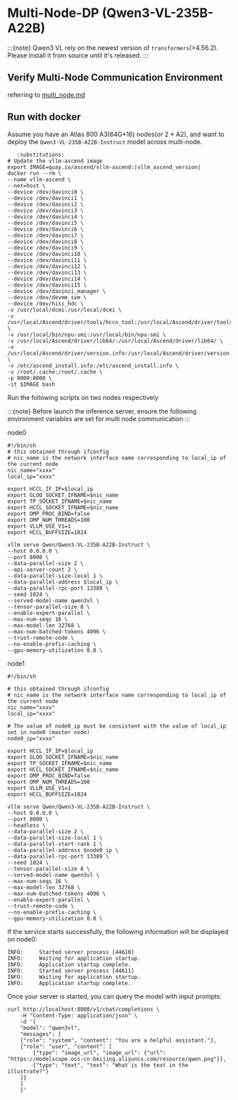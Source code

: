 # Multi-Node-DP (Qwen3-VL-235B-A22B)

:::{note}
Qwen3 VL rely on the newest version of `transformers`(>4.56.2). Please install it from source until it's released.
:::

## Verify Multi-Node Communication Environment

referring to [multi_node.md](https://vllm-ascend.readthedocs.io/en/latest/tutorials/multi_node.html#verification-process)

## Run with docker
Assume you have an Atlas 800 A3(64G*16) nodes(or 2 * A2), and want to deploy the `Qwen3-VL-235B-A22B-Instruct` model across multi-node.

```{code-block} bash
   :substitutions:
# Update the vllm-ascend image
export IMAGE=quay.io/ascend/vllm-ascend:|vllm_ascend_version|
docker run --rm \
--name vllm-ascend \
--net=host \
--device /dev/davinci0 \
--device /dev/davinci1 \
--device /dev/davinci2 \
--device /dev/davinci3 \
--device /dev/davinci4 \
--device /dev/davinci5 \
--device /dev/davinci6 \
--device /dev/davinci7 \
--device /dev/davinci8 \
--device /dev/davinci9 \
--device /dev/davinci10 \
--device /dev/davinci11 \
--device /dev/davinci12 \
--device /dev/davinci13 \
--device /dev/davinci14 \
--device /dev/davinci15 \
--device /dev/davinci_manager \
--device /dev/devmm_svm \
--device /dev/hisi_hdc \
-v /usr/local/dcmi:/usr/local/dcmi \
-v /usr/local/Ascend/driver/tools/hccn_tool:/usr/local/Ascend/driver/tools/hccn_tool \
-v /usr/local/bin/npu-smi:/usr/local/bin/npu-smi \
-v /usr/local/Ascend/driver/lib64/:/usr/local/Ascend/driver/lib64/ \
-v /usr/local/Ascend/driver/version.info:/usr/local/Ascend/driver/version.info \
-v /etc/ascend_install.info:/etc/ascend_install.info \
-v /root/.cache:/root/.cache \
-p 8000:8000 \
-it $IMAGE bash
```

Run the following scripts on two nodes respectively

:::{note}
Before launch the inference server, ensure the following environment variables are set for multi node communication
:::

node0

```shell
#!/bin/sh
# this obtained through ifconfig
# nic_name is the network interface name corresponding to local_ip of the current node
nic_name="xxxx"
local_ip="xxxx"

export HCCL_IF_IP=$local_ip
export GLOO_SOCKET_IFNAME=$nic_name
export TP_SOCKET_IFNAME=$nic_name
export HCCL_SOCKET_IFNAME=$nic_name
export OMP_PROC_BIND=false
export OMP_NUM_THREADS=100
export VLLM_USE_V1=1
export HCCL_BUFFSIZE=1024

vllm serve Qwen/Qwen3-VL-235B-A22B-Instruct \
--host 0.0.0.0 \
--port 8000 \
--data-parallel-size 2 \
--api-server-count 2 \
--data-parallel-size-local 1 \
--data-parallel-address $local_ip \
--data-parallel-rpc-port 13389 \
--seed 1024 \
--served-model-name qwen3vl \
--tensor-parallel-size 8 \
--enable-expert-parallel \
--max-num-seqs 16 \
--max-model-len 32768 \
--max-num-batched-tokens 4096 \
--trust-remote-code \
--no-enable-prefix-caching \
--gpu-memory-utilization 0.8 \
```

node1

```shell
#!/bin/sh

# this obtained through ifconfig
# nic_name is the network interface name corresponding to local_ip of the current node
nic_name="xxxx"
local_ip="xxxx"

# The value of node0_ip must be consistent with the value of local_ip set in node0 (master node)
node0_ip="xxxx"

export HCCL_IF_IP=$local_ip
export GLOO_SOCKET_IFNAME=$nic_name
export TP_SOCKET_IFNAME=$nic_name
export HCCL_SOCKET_IFNAME=$nic_name
export OMP_PROC_BIND=false
export OMP_NUM_THREADS=100
export VLLM_USE_V1=1
export HCCL_BUFFSIZE=1024

vllm serve Qwen/Qwen3-VL-235B-A22B-Instruct \
--host 0.0.0.0 \
--port 8000 \
--headless \
--data-parallel-size 2 \
--data-parallel-size-local 1 \
--data-parallel-start-rank 1 \
--data-parallel-address $node0_ip \
--data-parallel-rpc-port 13389 \
--seed 1024 \
--tensor-parallel-size 8 \
--served-model-name qwen3vl \
--max-num-seqs 16 \
--max-model-len 32768 \
--max-num-batched-tokens 4096 \
--enable-expert-parallel \
--trust-remote-code \
--no-enable-prefix-caching \
--gpu-memory-utilization 0.8 \
```

If the service starts successfully, the following information will be displayed on node0:

```shell
INFO:     Started server process [44610]
INFO:     Waiting for application startup.
INFO:     Application startup complete.
INFO:     Started server process [44611]
INFO:     Waiting for application startup.
INFO:     Application startup complete.
```

Once your server is started, you can query the model with input prompts:

```shell
curl http://localhost:8000/v1/chat/completions \
    -H "Content-Type: application/json" \
    -d '{
    "model": "qwen3vl",
    "messages": [
    {"role": "system", "content": "You are a helpful assistant."},
    {"role": "user", "content": [
        {"type": "image_url", "image_url": {"url": "https://modelscope.oss-cn-beijing.aliyuncs.com/resource/qwen.png"}},
        {"type": "text", "text": "What is the text in the illustrate?"}
    ]}
    ]
    }'
```
